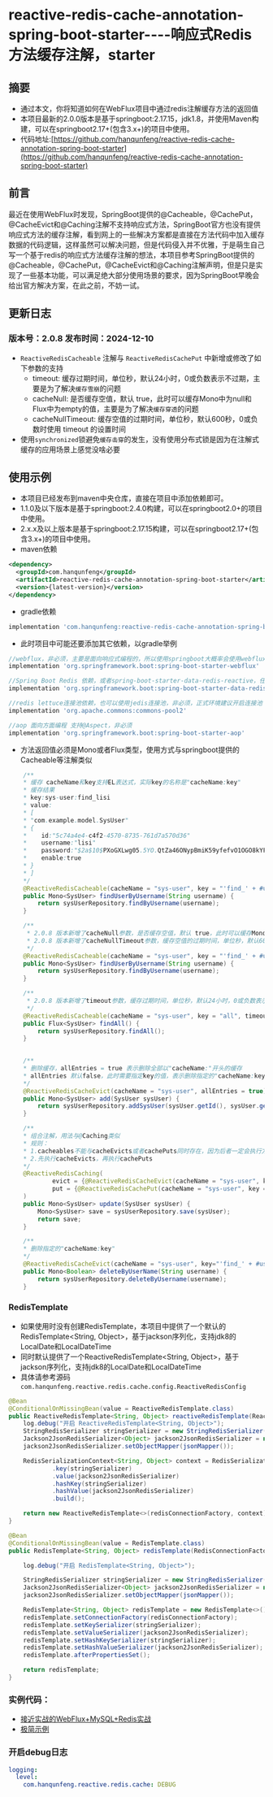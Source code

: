 # reactive-redis-cache-annotation-spring-boot-starter----响应式Redis方法缓存注解，starter
## 摘要
* 通过本文，你将知道如何在WebFlux项目中通过redis注解缓存方法的返回值
* 本项目最新的2.0.0版本是基于springboot:2.17.15，jdk1.8，并使用Maven构建，可以在springboot2.17+(包含3.x+)的项目中使用。
* 代码地址:[https://github.com/hanqunfeng/reactive-redis-cache-annotation-spring-boot-starter](https://github.com/hanqunfeng/reactive-redis-cache-annotation-spring-boot-starter)

<!--more-->
## 前言
最近在使用WebFlux时发现，SpringBoot提供的@Cacheable，@CachePut，@CacheEvict和@Caching注解不支持响应式方法，SpringBoot官方也没有提供响应式方法的缓存注解，看到网上的一些解决方案都是直接在方法代码中加入缓存数据的代码逻辑，这样虽然可以解决问题，但是代码侵入并不优雅，于是萌生自己写一个基于redis的响应式方法缓存注解的想法，本项目参考SpringBoot提供的@Cacheable，@CachePut，@CacheEvict和@Caching注解声明，但是只是实现了一些基本功能，可以满足绝大部分使用场景的要求，因为SpringBoot早晚会给出官方解决方案，在此之前，不妨一试。


## 更新日志
### 版本号：2.0.8 发布时间：2024-12-10
* `ReactiveRedisCacheable` 注解与 `ReactiveRedisCachePut` 中新增或修改了如下参数的支持
  - timeout: 缓存过期时间，单位秒，默认24小时，0或负数表示不过期，主要是为了解决`缓存雪崩`的问题
  - cacheNull: 是否缓存空值，默认 true，此时可以缓存Mono中为null和Flux中为empty的值，主要是为了解决`缓存穿透`的问题
  - cacheNullTimeout: 缓存空值的过期时间，单位秒，默认600秒，0或负数时使用 timeout 的设置时间
* 使用`synchronized`锁避免`缓存击穿`的发生，没有使用分布式锁是因为在注解式缓存的应用场景上感觉没啥必要
  

## 使用示例
* 本项目已经发布到maven中央仓库，直接在项目中添加依赖即可。
* 1.1.0及以下版本是基于springboot:2.4.0构建，可以在springboot2.0+的项目中使用。
* 2.x.x及以上版本是基于springboot:2.17.15构建，可以在springboot2.17+(包含3.x+)的项目中使用。
* maven依赖
```xml
<dependency>
  <groupId>com.hanqunfeng</groupId>
  <artifactId>reactive-redis-cache-annotation-spring-boot-starter</artifactId>
  <version>{latest-version}</version>
</dependency>
```

* gradle依赖
```groovy
implementation 'com.hanqunfeng:reactive-redis-cache-annotation-spring-boot-starter:{latest-version}'
```

* 此时项目中可能还要添加其它依赖，以gradle举例
```groovy
//webflux，非必须，主要是面向响应式编程的，所以使用springboot大概率会使用webflux
implementation 'org.springframework.boot:spring-boot-starter-webflux'

//Spring Boot Redis 依赖，或者spring-boot-starter-data-redis-reactive，任选其一即可，注意要在配置文件中加入redis的配置
implementation 'org.springframework.boot:spring-boot-starter-data-redis'

//redis lettuce连接池依赖，也可以使用jedis连接池，非必须，正式环境建议开启连接池
implementation 'org.apache.commons:commons-pool2'

//aop 面向方面编程 支持@Aspect，非必须
implementation 'org.springframework.boot:spring-boot-starter-aop'
```


* 方法返回值必须是Mono或者Flux类型，使用方式与springboot提供的Cacheable等注解类似
```java
    /**
    * 缓存 cacheName和key支持EL表达式，实际key的名称是"cacheName:key"
    * 缓存结果
    * key:sys-user:find_lisi
    * value:
    * [
    * "com.example.model.SysUser"
    * {
    *    id:"5c74a4e4-c4f2-4570-8735-761d7a570d36"
    *    username:"lisi"
    *    password:"$2a$10$PXoGXLwg05.5YO.QtZa46ONypBmiK59yfefvO1OGO8kYFwzOB.Os6"
    *    enable:true
    * }
    * ]
    */
    @ReactiveRedisCacheable(cacheName = "sys-user", key = "'find_' + #username")
    public Mono<SysUser> findUserByUsername(String username) {
        return sysUserRepository.findByUsername(username);
    }

    /**
     * 2.0.8 版本新增了cacheNull参数，是否缓存空值，默认 true，此时可以缓存Mono中为null和Flux中为empty的值
     * 2.0.8 版本新增了cacheNullTimeout参数，缓存空值的过期时间，单位秒，默认600秒，0或负数时使用 timeout 的设置时间
     */
    @ReactiveRedisCacheable(cacheName = "sys-user", key = "'find_' + #username", cacheNull = true, cacheNullTimeout = 300)
    public Mono<SysUser> findUserByUsername(String username) {
        return sysUserRepository.findByUsername(username);
    }

    /**
     * 2.0.8 版本新增了timeout参数，缓存过期时间，单位秒，默认24小时，0或负数表示不过期
     */
    @ReactiveRedisCacheable(cacheName = "sys-user", key = "all", timeout = -1)
    public Flux<SysUser> findAll() {
        return sysUserRepository.findAll();
    }
    

    /**
    * 删除缓存，allEntries = true 表示删除全部以"cacheName:"开头的缓存
    * allEntries 默认false，此时需要指定key的值，表示删除指定的"cacheName:key"
    */
    @ReactiveRedisCacheEvict(cacheName = "sys-user", allEntries = true)
    public Mono<SysUser> add(SysUser sysUser) {
        return sysUserRepository.addSysUser(sysUser.getId(), sysUser.getUsername(), sysUser.getPassword(), sysUser.getEnable()).flatMap(data -> sysUserRepository.findById(sysUser.getId()));
    }

    /**
    * 组合注解，用法与@Caching类似
    * 规则：
    * 1.cacheables不能与cacheEvicts或者cachePuts同时存在，因为后者一定会执行方法主体，达不到调用缓存的目的，所以当cacheables存在时，后者即便指定也不执行
    * 2.先执行cacheEvicts，再执行cachePuts
    */
    @ReactiveRedisCaching(
            evict = {@ReactiveRedisCacheEvict(cacheName = "sys-user", key = "all")},
            put = {@ReactiveRedisCachePut(cacheName = "sys-user", key = "'find_' + #sysUser.username")}
    )
    public Mono<SysUser> update(SysUser sysUser) {
        Mono<SysUser> save = sysUserRepository.save(sysUser);
        return save;
    }

    /**
    * 删除指定的"cacheName:key"
    */
    @ReactiveRedisCacheEvict(cacheName = "sys-user", key="'find_' + #username")
    public Mono<Boolean> deleteByUserName(String username) {
        return sysUserRepository.deleteByUsername(username);
    }

```

### RedisTemplate
* 如果使用时没有创建RedisTemplate，本项目中提供了一个默认的RedisTemplate<String, Object>，基于jackson序列化，支持jdk8的LocalDate和LocalDateTime
* 同时默认提供了一个ReactiveRedisTemplate<String, Object>，基于jackson序列化，支持jdk8的LocalDate和LocalDateTime
* 具体请参考源码`com.hanqunfeng.reactive.redis.cache.config.ReactiveRedisConfig`
```java
@Bean
@ConditionalOnMissingBean(value = ReactiveRedisTemplate.class)
public ReactiveRedisTemplate<String, Object> reactiveRedisTemplate(ReactiveRedisConnectionFactory redisConnectionFactory) {
    log.debug("开启 ReactiveRedisTemplate<String, Object>");
    StringRedisSerializer stringSerializer = new StringRedisSerializer();
    Jackson2JsonRedisSerializer<Object> jackson2JsonRedisSerializer = new Jackson2JsonRedisSerializer<>(Object.class);
    jackson2JsonRedisSerializer.setObjectMapper(jsonMapper());

    RedisSerializationContext<String, Object> context = RedisSerializationContext.<String, Object>newSerializationContext()
            .key(stringSerializer)
            .value(jackson2JsonRedisSerializer)
            .hashKey(stringSerializer)
            .hashValue(jackson2JsonRedisSerializer)
            .build();

    return new ReactiveRedisTemplate<>(redisConnectionFactory, context);
}

@Bean
@ConditionalOnMissingBean(value = RedisTemplate.class)
public RedisTemplate<String, Object> redisTemplate(RedisConnectionFactory redisConnectionFactory) {

    log.debug("开启 RedisTemplate<String, Object>");

    StringRedisSerializer stringSerializer = new StringRedisSerializer();
    Jackson2JsonRedisSerializer<Object> jackson2JsonRedisSerializer = new Jackson2JsonRedisSerializer<>(Object.class);
    jackson2JsonRedisSerializer.setObjectMapper(jsonMapper());

    RedisTemplate<String, Object> redisTemplate = new RedisTemplate<>();
    redisTemplate.setConnectionFactory(redisConnectionFactory);
    redisTemplate.setKeySerializer(stringSerializer);
    redisTemplate.setValueSerializer(jackson2JsonRedisSerializer);
    redisTemplate.setHashKeySerializer(stringSerializer);
    redisTemplate.setHashValueSerializer(jackson2JsonRedisSerializer);
    redisTemplate.afterPropertiesSet();

    return redisTemplate;
}

```

### 实例代码：
* [接近实战的WebFlux+MySQL+Redis实战](https://github.com/hanqunfeng/springbootchapter/tree/master/springboot3-demo/web-flux-mysql-redis-demo)
* [极简示例](https://github.com/hanqunfeng/springbootchapter/tree/master/springboot3-demo/reactive-redis-cache-annotation-demo)
### 开启debug日志
```yaml
logging:
  level:
    com.hanqunfeng.reactive.redis.cache: DEBUG
```



